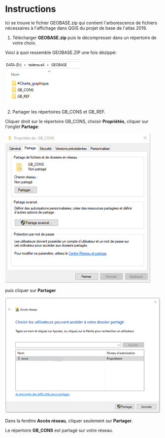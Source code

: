 # Instructions

Ici se trouve le fichier GEOBASE.zip qui contient l'arborescence de fichiers nécessaires à l'affichage dans QGIS du projet de base de l'atlas 2019.

1. Télécharger **GEOBASE.zip** puis le décompresser dans un répertoire de votre choix. 

Voici à quoi ressemble GEOBASE.ZIP une fois dézippé: 

![GEOBASE.ZIP une fois dézippé](images/pic1.png)

2. Partager les répertoires GB_CONS et GB_REF.

Cliquer droit sur le répertoire GB_CONS, choisir **Propriétés**, cliquer sur l'onglet **Partage**:

![Propriétés du répertoire, onglet partage](images/pic2.png)

puis cliquer sur **Partager**

![Accès réseau](images/pic3.png)

Dans la fenêtre **Accès réseau**, cliquer seulement sur **Partager**.

Le répertoire **GB_CONS** est partagé sur votre réseau.